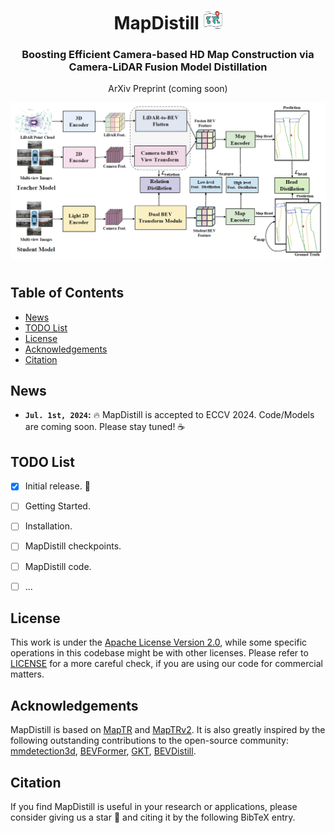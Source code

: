 <div align="center">
<h1>MapDistill <img src="assets/icon.png" width="30"></h1>
<h3>Boosting Efficient Camera-based HD Map Construction via Camera-LiDAR Fusion Model Distillation</h3>

ArXiv Preprint (coming soon)

<center>
<img src='assets/framework.png'>
</center>
</div>

#

## Table of Contents
  - [News](#news)
  - [TODO List](#todo-list)
  - [License](#license)
  - [Acknowledgements](#acknowledgements)
  - [Citation](#citation)

## News
* **`Jul. 1st, 2024`:** :fire: MapDistill is accepted to ECCV 2024. Code/Models are coming soon. Please stay tuned! ☕️


## TODO List
- [x] Initial release. 🚀
- [ ] Getting Started.
- [ ] Installation.
- [ ] MapDistill checkpoints.
- [ ] MapDistill code.
- [ ] ...


## License
This work is under the [Apache License Version 2.0](https://www.apache.org/licenses/LICENSE-2.0), while some specific operations in this codebase might be with other licenses. Please refer to [LICENSE](LICENSE) for a more careful check, if you are using our code for commercial matters.

## Acknowledgements

MapDistill is based on [MapTR](https://github.com/hustvl/MapTR/tree/main) and [MapTRv2](https://github.com/hustvl/MapTR/tree/maptrv2). It is also greatly inspired by the following outstanding contributions to the open-source community: [mmdetection3d](https://github.com/open-mmlab/mmdetection3d), [BEVFormer](https://github.com/fundamentalvision/BEVFormer), [GKT](https://github.com/hustvl/GKT), [BEVDistill](https://github.com/zehuichen123/BEVDistill).

## Citation
If you find MapDistill is useful in your research or applications, please consider giving us a star 🌟 and citing it by the following BibTeX entry.
